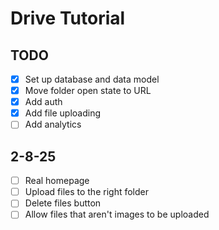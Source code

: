 # Drive Tutorial

## TODO

- [x] Set up database and data model
- [x] Move folder open state to URL
- [x] Add auth
- [x] Add file uploading
- [ ] Add analytics

## 2-8-25

- [ ] Real homepage
- [ ] Upload files to the right folder
- [ ] Delete files button
- [ ] Allow files that aren't images to be uploaded
